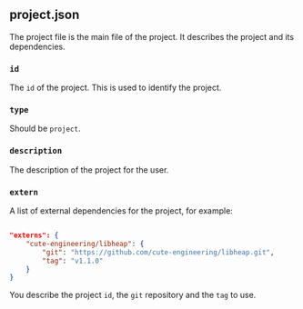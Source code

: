 ## project.json

The project file is the main file of the project.
It describes the project and its dependencies.

### `id`

The `id` of the project. This is used to identify the project.

### `type`

Should be `project`.

### `description`

The description of the project for the user.

### `extern`

A list of external dependencies for the project, for example: 

```json

"externs": {
    "cute-engineering/libheap": {
        "git": "https://github.com/cute-engineering/libheap.git",
        "tag": "v1.1.0"
    }
}
```

You describe the project `id`, the `git` repository and the `tag` to use.


